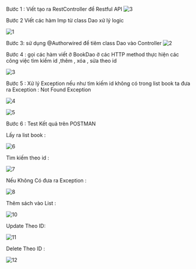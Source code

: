 Bước 1 : Viết tạo ra RestController để Restful API
![3](https://user-images.githubusercontent.com/72613060/133664051-5cb092b4-ab7f-4ecf-9caa-4124fad7d7fb.png)


Bước 2 Viết các hàm Imp từ class Dao xử lý logic

![1](https://user-images.githubusercontent.com/72613060/133663914-65bafc2d-5554-4e59-82be-8c41c315b0c3.png)



Bước 3: sử dụng @Authorwired để tiêm class Dao vào Controller
![2](https://user-images.githubusercontent.com/72613060/133664087-3e80de65-67c3-4cc5-a5cd-a6691b42dde3.png)


Bước 4 : gọi các hàm viết ở BookDao ở các HTTP method thực hiện các công việc tìm kiếm id ,thêm , xóa , sửa theo id

![3](https://user-images.githubusercontent.com/72613060/133664051-5cb092b4-ab7f-4ecf-9caa-4124fad7d7fb.png)

Bước 5 : Xử lý Exception nếu như tìm kiếm id không có trong list book ta đưa ra Exception : Not Found Exception

![4](https://user-images.githubusercontent.com/72613060/133664210-5e8b6be3-5227-4c4b-87e0-21b811508ab8.png)

![5](https://user-images.githubusercontent.com/72613060/133664225-4e9cece0-718a-41ba-87ba-a95352081165.png)


Bước 6 : Test Kết quả trên POSTMAN

Lấy ra list book :


![6](https://user-images.githubusercontent.com/72613060/133664268-a3547190-800a-42af-8df2-a653391ef818.png)


Tìm kiếm theo id :


![7](https://user-images.githubusercontent.com/72613060/133664281-01bbcb77-84e9-4be6-b677-4b604be3e2a4.png)


Nếu Không Có đưa ra Exception :

![8](https://user-images.githubusercontent.com/72613060/133664296-7472c61d-998c-4133-bc8f-74e96dae93c9.png)



Thêm sách vào List :


![10](https://user-images.githubusercontent.com/72613060/133664312-ea3e59a7-9df0-49ab-829f-01f8b5b29ef6.png)



Update Theo ID:


![11](https://user-images.githubusercontent.com/72613060/133664341-87518c45-c84f-4cf2-969c-0076b252803a.png)


Delete Theo ID :

![12](https://user-images.githubusercontent.com/72613060/133664375-a971456e-164b-4671-9e6f-42b4be8cc02d.png)
